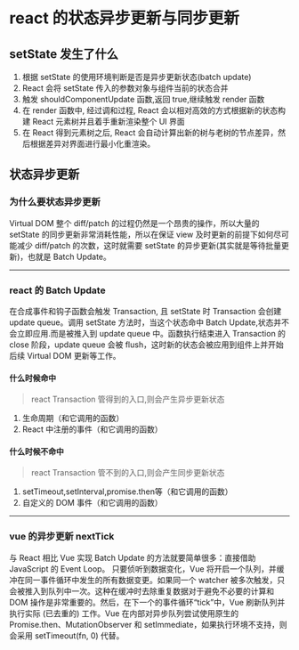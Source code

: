 
# react 的状态异步更新与同步更新
## setState 发生了什么
1. 根据 setState 的使用环境判断是否是异步更新状态(batch update)
2. React 会将 setState 传入的参数对象与组件当前的状态合并
3. 触发 shouldComponentUpdate 函数,返回 true,继续触发 render 函数
4. 在 render 函数中, 经过调和过程, React 会以相对高效的方式根据新的状态构建 React 元素树并且着手重新渲染整个 UI 界面
5. 在 React 得到元素树之后, React 会自动计算出新的树与老树的节点差异，然后根据差异对界面进行最小化重渲染。

## 状态异步更新
### 为什么要状态异步更新
Virtual DOM 整个 diff/patch 的过程仍然是一个昂贵的操作，所以大量的 setState 的同步更新非常消耗性能，所以在保证 view 及时更新的前提下如何尽可能减少 diff/patch 的次数，这时就需要 setState 的异步更新(其实就是等待批量更新)，也就是 Batch Update。

------

### react 的 Batch Update
在合成事件和钩子函数会触发 Transaction, 且 setState 时 Transaction 会创建 update queue。调用 setState 方法时，当这个状态命中 Batch Update,状态并不会立即应用.而是被推入到 update queue 中。函数执行结束进入 Transaction 的 close 阶段，update queue 会被 flush，这时新的状态会被应用到组件上并开始后续 Virtual DOM 更新等工作。

#### 什么时候命中
> react Transaction 管得到的入口,则会产生异步更新状态
1. 生命周期（和它调用的函数）
2. React 中注册的事件（和它调用的函数）

#### 什么时候不命中
> react Transaction 管不到的入口,则会产生同步更新状态
1. setTimeout,setInterval,promise.then等（和它调用的函数）
2. 自定义的 DOM 事件（和它调用的函数）

-----

### vue 的异步更新 nextTick
与 React 相比 Vue 实现 Batch Update 的方法就要简单很多：直接借助 JavaScript 的 Event Loop。
只要侦听到数据变化，Vue 将开启一个队列，并缓冲在同一事件循环中发生的所有数据变更。如果同一个 watcher 被多次触发，只会被推入到队列中一次。这种在缓冲时去除重复数据对于避免不必要的计算和 DOM 操作是非常重要的。然后，在下一个的事件循环“tick”中，Vue 刷新队列并执行实际 (已去重的) 工作。Vue 在内部对异步队列尝试使用原生的 Promise.then、MutationObserver 和 setImmediate，如果执行环境不支持，则会采用 setTimeout(fn, 0) 代替。